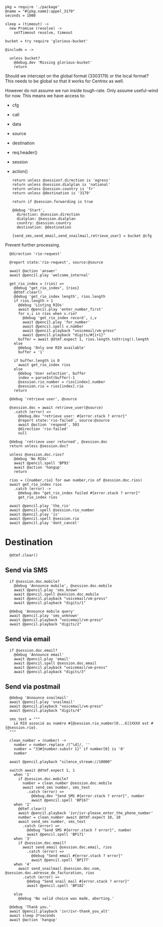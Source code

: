     pkg = require './package'
    @name = "#{pkg.name}:appel_3179"
    seconds = 1000

    sleep = (timeout) ->
      new Promise (resolve) ->
        setTimeout resolve, timeout

    bucket = try require 'glorious-bucket'

    @include = ->

      unless bucket?
        @debug.dev 'Missing glorious-bucket'
        return

Should we intercept on the global format (3303179) or the local format?
This needs to be global so that it works for Centrex as well.

However do not assume we run inside tough-rate. Only assume useful-wind for now. This means we have access to:
- cfg
- call
- data
- source
- destination
- req.header()
- session
- action()

      return unless @session?.direction is 'egress'
      return unless @session.dialplan is 'national'
      return unless @session.country is 'fr'
      return unless @destination is '3179'

      return if @session.forwarding is true

      @debug 'Start',
        direction: @session.direction
        dialplan: @session.dialplan
        country: @session.country
        destination: @destination

      {send_sms,send_email,send_snailmail,retrieve_user} = bucket @cfg

Prevent further processing.

      @direction 'rio-request'

      @report state:'rio-request', source:@source

      await @action 'answer'
      await @pencil.play 'welcome_internal'

      get_rio_index = (rios) =>
        @debug "get_rio_index", {rios}
        @dtmf.clear()
        @debug 'get_rio_index length', rios.length
        if rios.length > 1
          @debug 'Listing RIOs'
          await @pencil.play 'enter_number_first'
          for v,i in rios when v.rio?
            @debug 'get_rio_index record', i,v
            await @pencil.play 'for_number'
            await @pencil.spell v.number
            await @pencil.playback "voicemail/vm-press"
            await @pencil.playback "digits/#{i+1}"
          buffer = await @dtmf.expect 1, rios.length.toString().length
        else
          @debug 'Only one RIO available'
          buffer = '1'

        if buffer.length is 0
          await get_rio_index rios
        else
          @debug 'User selection', buffer
          index = parseInt(buffer)-1
          @session.rio_number = rios[index].number
          @session.rio = rios[index].rio
        return

      @debug 'retrieve user', @source

      @session.doc = await retrieve_user(@source)
        .catch (error) =>
          @debug.dev "retrieve user: #{error.stack ? error}"
          @report state:'rio-failed', source:@source
          await @action 'respond', 503
          @direction 'rio-failed'
          null

      @debug 'retrieve user returned', @session.doc
      return unless @session.doc?

      unless @session.doc.rios?
        @debug 'No RIOs'
        await @pencil.spell 'BP93'
        await @action 'hangup'
        return

      rios = ({number,rio} for own number,rio of @session.doc.rios)
      await get_rio_index rios
        .catch (error) ->
          @debug.dev "get_rio_index failed #{error.stack ? error}"
          get_rio_index rios

      await @pencil.play 'the_rio'
      await @pencil.spell @session.rio_number
      await @pencil.play 'is'
      await @pencil.spell @session.rio
      await @pencil.play 'dont_cancel'


Destination
===========

      @dtmf.clear()

Send via SMS
------------

      if @session.doc.mobile?
        @debug 'Announce mobile', @session.doc.mobile
        await @pencil.play 'sms_known'
        await @pencil.spell @session.doc.mobile
        await @pencil.playback "voicemail/vm-press"
        await @pencil.playback "digits/1"

      @debug 'Announce mobile query'
      await @pencil.play 'sms_unknown'
      await @pencil.playback "voicemail/vm-press"
      await @pencil.playback "digits/2"

Send via email
--------------

      if @session.doc.email?
        @debug 'Announce email'
        await @pencil.play 'email'
        await @pencil.spell @session.doc.email
        await @pencil.playback "voicemail/vm-press"
        await @pencil.playback "digits/3"

Send via postmail
-----------------

      @debug 'Announce snailmail'
      await @pencil.play 'snailmail'
      await @pencil.playback "voicemail/vm-press"
      await @pencil.playback "digits/4"

      sms_text = """
        Le RIO associé au numéro #{@session.rio_number[0...6]}XXXX est #{@session.rio}.
      """

      clean_number = (number) ->
        number = number.replace /[^\d]/, ''
        number = "33#{number.substr 1}" if number[0] is '0'
        number

      await @pencil.playback "silence_stream://10000"

      switch await @dtmf.expect 1, 1
        when '1'
          if @session.doc.mobile?
            number = clean_number @session.doc.mobile
            await send_sms number, sms_text
              .catch (error) =>
                @debug.dev "Send SMS #{error.stack ? error}", number
                await @pencil.spell 'BP167'
        when '2'
          @dtmf.clear()
          await @pencil.playback 'ivr/ivr-please_enter_the_phone_number'
          number = clean_number await @dtmf.expect 10, 10
          await send_sms number, sms_text
            .catch (error) =>
              @debug "Send SMS #{error.stack ? error}", number
              await @pencil.spell 'BP171'
        when '3'
          if @session.doc.email?
            await send_email @session.doc.email, rios
              .catch (error) =>
                @debug "Send email #{error.stack ? error}"
                await @pencil.spell 'BP177'
        when '4'
          await send_snailmail @session.doc.nom, @session.doc.adresse_de_facturation, rios
            .catch (error) =>
              @debug "Send snail mail #{error.stack ? error}"
              await @pencil.spell 'BP182'

        else
          @debug 'No valid choice was made, aborting.'

      @debug 'Thank you.'
      await @pencil.playback 'ivr/ivr-thank_you_alt'
      await sleep 3*seconds
      await @action 'hangup'
